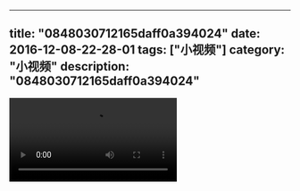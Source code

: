 
---
title: "0848030712165daff0a394024"
date: 2016-12-08-22-28-01
tags: ["小视频"]
category: "小视频"
description: "0848030712165daff0a394024"
---
<video src="http://ohtsqip0g.bkt.clouddn.com/0848030712165daff0a394024.mp4" controls="controls"></video>
